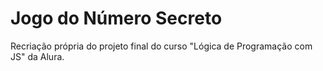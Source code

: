 <h1> Jogo do Número Secreto </h1>
Recriação própria do projeto final do curso "Lógica de Programação com JS" da Alura.
